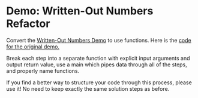 # Demo: Written-Out Numbers Refactor

Convert the [Written-Out Numbers Demo](/demos/written-numbers.md) to use functions.
Here is the [code for the original demo.](/demos/written-numbers.py)

Break each step into a separate function with explicit input arguments and output return value, use a main which pipes data through all of the steps, and properly name functions.

If you find a better way to structure your code through this process, please use it!
No need to keep exactly the same solution steps as before.

<!-- [Source](/demos/written-numbers-func.py) -->
